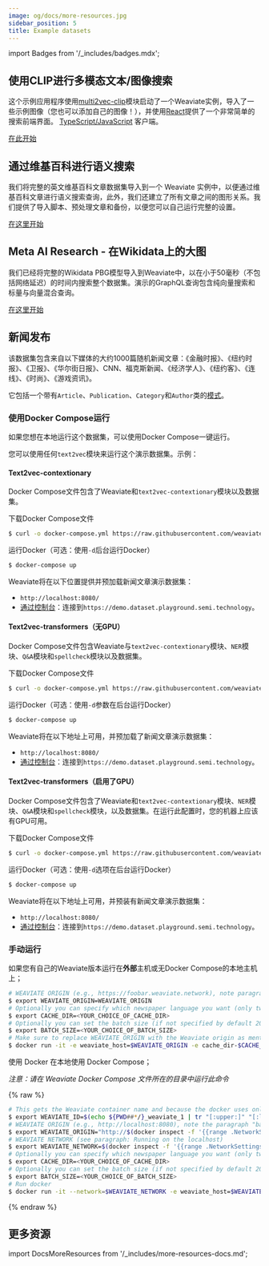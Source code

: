 ```yaml
---
image: og/docs/more-resources.jpg
sidebar_position: 5
title: Example datasets
---
```


import Badges from '/_includes/badges.mdx';

<Badges/>

## 使用CLIP进行多模态文本/图像搜索

这个示例应用程序使用[multi2vec-clip](/developers/weaviate/modules/retriever-vectorizer-modules/multi2vec-clip.md)模块启动了一个Weaviate实例，导入了一些示例图像（您也可以添加自己的图像！），并使用[React](https://reactjs.org/)提供了一个非常简单的搜索前端界面。
[TypeScript/JavaScript](/developers/weaviate/client-libraries/typescript.mdx) 客户端。

[在此开始](https://github.com/weaviate/weaviate-examples/blob/main/clip-multi-modal-text-image-search/README.md)

## 通过维基百科进行语义搜索

我们将完整的英文维基百科文章数据集导入到一个 Weaviate 实例中，以便通过维基百科文章进行语义搜索查询，此外，我们还建立了所有文章之间的图形关系。我们提供了导入脚本、预处理文章和备份，以便您可以自己运行完整的设置。

[在这里开始](https://github.com/weaviate/semantic-search-through-Wikipedia-with-Weaviate)

## Meta AI Research - 在Wikidata上的大图

我们已经将完整的Wikidata PBG模型导入到Weaviate中，以在小于50毫秒（不包括网络延迟）的时间内搜索整个数据集。演示的GraphQL查询包含纯向量搜索和标量与向量混合查询。

[在这里开始](https://github.com/weaviate/biggraph-wikidata-search-with-weaviate)

## 新闻发布

该数据集包含来自以下媒体的大约1000篇随机新闻文章：《金融时报》、《纽约时报》、《卫报》、《华尔街日报》、CNN、福克斯新闻、《经济学人》、《纽约客》、《连线》、《时尚》、《游戏资讯》。

它包括一个带有`Article`、`Publication`、`Category`和`Author`类的[模式](../tutorials/schema.md)。

### 使用Docker Compose运行

如果您想在本地运行这个数据集，可以使用Docker Compose一键运行。

您可以使用任何`text2vec`模块来运行这个演示数据集。示例：

#### Text2vec-contextionary

Docker Compose文件包含了Weaviate和`text2vec-contextionary`模块以及数据集。

下载Docker Compose文件

```bash
$ curl -o docker-compose.yml https://raw.githubusercontent.com/weaviate/weaviate-examples/main/weaviate-contextionary-newspublications/docker-compose.yaml
```

运行Docker（可选：使用`-d`后台运行Docker）

```bash
$ docker-compose up
```

Weaviate将在以下位置提供并预加载新闻文章演示数据集：

- `http://localhost:8080/`
- [通过控制台](https://console.weaviate.io)：连接到`https://demo.dataset.playground.semi.technology`。

#### Text2vec-transformers（无GPU）

Docker Compose文件包含Weaviate与`text2vec-contextionary`模块、`NER`模块、`Q&A`模块和`spellcheck`模块以及数据集。

下载Docker Compose文件

```bash
$ curl -o docker-compose.yml https://raw.githubusercontent.com/weaviate/weaviate-examples/main/weaviate-transformers-newspublications/docker-compose.yaml
```

运行Docker（可选：使用`-d`参数在后台运行Docker）

```bash
$ docker-compose up
```

Weaviate将在以下地址上可用，并预加载了新闻文章演示数据集：

- `http://localhost:8080/`
- [通过控制台](https://console.weaviate.io)：连接到`https://demo.dataset.playground.semi.technology`。

#### Text2vec-transformers（启用了GPU）

Docker Compose文件包含了Weaviate和`text2vec-contextionary`模块、`NER`模块、`Q&A`模块和`spellcheck`模块，以及数据集。在运行此配置时，您的机器上应该有GPU可用。

下载Docker Compose文件

```bash
$ curl -o docker-compose.yml https://raw.githubusercontent.com/weaviate/weaviate-examples/main/weaviate-transformers-newspublications/docker-compose-gpu.yaml
```

运行Docker（可选：使用`-d`选项在后台运行Docker）

```bash
$ docker-compose up
```

Weaviate将在以下地址上可用，并预装有新闻文章演示数据集：

- `http://localhost:8080/`
- [通过控制台](https://console.weaviate.io)：连接到`https://demo.dataset.playground.semi.technology`。

### 手动运行

如果您有自己的Weaviate版本运行在**外部**主机或无Docker Compose的本地主机上；

```bash
# WEAVIATE ORIGIN (e.g., https://foobar.weaviate.network), note paragraph basics for setting the local IP
$ export WEAVIATE_ORIGIN=WEAVIATE_ORIGIN
# Optionally you can specify which newspaper language you want (only two options `cache-en` or `cache-nl`, if not specified by default it is `cache-en` )
$ export CACHE_DIR=<YOUR_CHOICE_OF_CACHE_DIR>
# Optionally you can set the batch size (if not specified by default 200)
$ export BATCH_SIZE=<YOUR_CHOICE_OF_BATCH_SIZE>
# Make sure to replace WEAVIATE_ORIGIN with the Weaviate origin as mentioned in the basics above
$ docker run -it -e weaviate_host=$WEAVIATE_ORIGIN -e cache_dir-$CACHE_DIR -e batch_size=$BATCH_SIZE semitechnologies/weaviate-demo-newspublications:latest

```

使用 Docker 在本地使用 Docker Compose；

_注意：请在 Weaviate Docker Compose 文件所在的目录中运行此命令_

{% raw %}
```bash
# This gets the Weaviate container name and because the docker uses only lowercase we need to do it too (Can be found manually if 'tr' does not work for you)
$ export WEAVIATE_ID=$(echo ${PWD##*/}_weaviate_1 | tr "[:upper:]" "[:lower:]")
# WEAVIATE ORIGIN (e.g., http://localhost:8080), note the paragraph "basics" for setting the local IP
$ export WEAVIATE_ORIGIN="http://$(docker inspect -f '{{range .NetworkSettings.Networks}}{{.IPAddress}}{{end}}' $WEAVIATE_ID):8080"
# WEAVIATE NETWORK (see paragraph: Running on the localhost)
$ export WEAVIATE_NETWORK=$(docker inspect -f '{{range .NetworkSettings.Networks}}{{.NetworkID}}{{end}}' $WEAVIATE_ID)
# Optionally you can specify which newspaper language you want (only two options `cache-en` or `cache-nl`, if not specified by default it is `cache-en` )
$ export CACHE_DIR=<YOUR_CHOICE_OF_CACHE_DIR>
# Optionally you can set the batch size (if not specified by default 200)
$ export BATCH_SIZE=<YOUR_CHOICE_OF_BATCH_SIZE>
# Run docker
$ docker run -it --network=$WEAVIATE_NETWORK -e weaviate_host=$WEAVIATE_ORIGIN -e cache_dir-$CACHE_DIR -e batch_size=$BATCH_SIZE  semitechnologies/weaviate-demo-newspublications:latest
```
{% endraw %}

## 更多资源

import DocsMoreResources from '/_includes/more-resources-docs.md';

<DocsMoreResources />
